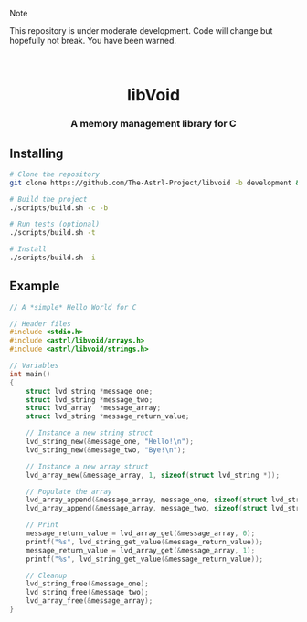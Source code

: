 <!-- Warning text -->
> [!NOTE]
> This repository is under moderate development. Code will change but hopefully not break. You have been warned.

<!-- Move text down -->
<br>

<!-- Header -->
<h1 align="center">libVoid</h1>

<!-- Subheading -->
<h3 align="center">A memory management library for C</h3>

<!-- Installing -->
## Installing

```bash
# Clone the repository
git clone https://github.com/The-Astrl-Project/libvoid -b development && cd ./libvoid

# Build the project
./scripts/build.sh -c -b

# Run tests (optional)
./scripts/build.sh -t

# Install
./scripts/build.sh -i
```

<!-- Example -->
## Example

```c
// A *simple* Hello World for C

// Header files
#include <stdio.h>
#include <astrl/libvoid/arrays.h>
#include <astrl/libvoid/strings.h>

// Variables
int main()
{
    struct lvd_string *message_one;
    struct lvd_string *message_two;
    struct lvd_array  *message_array;
    struct lvd_string *message_return_value;

    // Instance a new string struct
    lvd_string_new(&message_one, "Hello!\n");
    lvd_string_new(&message_two, "Bye!\n");

    // Instance a new array struct
    lvd_array_new(&message_array, 1, sizeof(struct lvd_string *));

    // Populate the array
    lvd_array_append(&message_array, message_one, sizeof(struct lvd_string *));
    lvd_array_append(&message_array, message_two, sizeof(struct lvd_string *));

    // Print
    message_return_value = lvd_array_get(&message_array, 0);
    printf("%s", lvd_string_get_value(&message_return_value));
    message_return_value = lvd_array_get(&message_array, 1);
    printf("%s", lvd_string_get_value(&message_return_value));

    // Cleanup
    lvd_string_free(&message_one);
    lvd_string_free(&message_two);
    lvd_array_free(&message_array);
}
```
